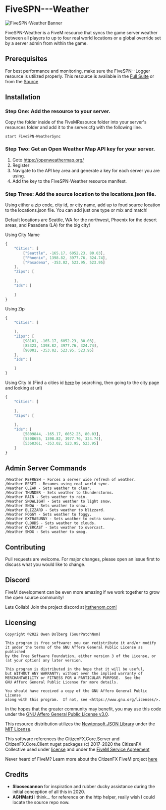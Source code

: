 # FiveSPN---Weather

![FiveSPN-Weather Banner](https://cdn.discordapp.com/attachments/793012996690804766/1039349079358050365/fspnweather.png)

FiveSPN-Weather is a FiveM resource that syncs the game server weather between all players to up to four real world locations or a global override set by a server admin from within the game.

## Prerequisites

For best performance and monitoring, make sure the FiveSPN--Logger resource is utilized properly. This resource is available in the [Full Suite](https://github.com/SourPatchNom/FiveSPN---Suite) or from the [Source](https://github.com/SourPatchNom/FiveSPN---Logger)

## Installation

### Step One: Add the resource to your server.
Copy the folder inside of the FiveMResource folder into your server's resources folder and add it to the server.cfg with the following line. 
```
start FiveSPN-WeatherSync
```

### Step Two: Get an Open Weather Map API key for your server.

1. Goto https://openweathermap.org/
2. Register
3. Navigate to the API key area and generate a key for each server you are using.
4. Add the key to the FiveSPN-Weather resource manifest.

### Step Three: Add the source location to the locations.json file.

Using either a zip code, city id, or city name, add up to foud source location to the locations.json file. You can add just one type or mix and match!

Default locations are Seattle, WA for the northwest, Phoenix for the desert areas, and Pasadena (LA) for the big city!  

Using City Name
```javascript
{
    "Cities": [
        ["Seattle", -165.17, 6052.23, 80.03],
        ["Phoenix", 1398.82, 3977.76, 324.74],
        ["Pasadena", -353.02, 523.95, 523.95]
    ],
    "Zips": [
        
    ],
    "Ids": [
        
    ]
}
```

Using Zip
```javascript
{
    "Cities": [

    ],
    "Zips": [
        [98101, -165.17, 6052.23, 80.03],
        [85323, 1398.82, 3977.76, 324.74],
        [90001, -353.02, 523.95, 523.95]
    ],
    "Ids": [

    ]
}
```

Using City Id (Find a cities id [here](https://openweathermap.org/find) by searching, then going to the city page and looking at url)
```javascript
{
    "Cities": [
        
    ],
    "Zips": [
        
    ],
    "Ids": [
        [5809844, -165.17, 6052.23, 80.03],
        [5308655, 1398.82, 3977.76, 324.74],
        [5368361, -353.02, 523.95, 523.95]
    ]
}
```

## Admin Server Commands

```
/Weather REFRESH - Forces a server wide refresh of weather.
/Weather RESET - Resumes using real world sync.
/Weather CLEAR - Sets weather to clear.
/Weather THUNDER - Sets weather to thunderstorms.
/Weather RAIN - Sets weather to rain.
/Weather SNOWLIGHT - Sets weather to light snow.
/Weather SNOW - Sets weather to snow.
/Weather BLIZZARD - Sets weather to blizzard.
/Weather FOGGY - Sets weather to foggy.
/Weather EXTRASUNNY - Sets weather to extra sunny.
/Weather CLOUDS - Sets weather to clouds.
/Weather OVERCAST - Sets weather to overcast.
/Weather SMOG - Sets weather to smog.
```

## Contributing

Pull requests are welcome. For major changes, please open an issue first to discuss what you would like to change.

## Discord
FiveM development can be even more amazing if we work together to grow the open source community! 

Lets Collab! Join the project discord at [itsthenom.com!](http://itsthenom.com/)
## Licensing

    Copyright ©2022 Owen Dolberg (SourPatchNom)

    This program is free software: you can redistribute it and/or modify
    it under the terms of the GNU Affero General Public License as published
    by the Free Software Foundation, either version 3 of the License, or
    (at your option) any later version.

    This program is distributed in the hope that it will be useful,
    but WITHOUT ANY WARRANTY; without even the implied warranty of
    MERCHANTABILITY or FITNESS FOR A PARTICULAR PURPOSE.  See the
    GNU Affero General Public License for more details.

    You should have received a copy of the GNU Affero General Public License
    along with this program.  If not, see <https://www.gnu.org/licenses/>.

In the hopes that the greater community may benefit, you may use this code under the [GNU Affero General Public License v3.0](LICENSE).

This resource distribution utilizes the [Newtonsoft.JSON Library](https://github.com/JamesNK/Newtonsoft.Json) under the [MIT License](https://github.com/JamesNK/Newtonsoft.Json/blob/master/LICENSE.md).

This software references the CitizenFX.Core.Server and CitizenFX.Core.Client nuget packages (c) 2017-2020 the CitizenFX Collective used under [license](https://github.com/citizenfx/fivem/blob/master/code/LICENSE) and under the [FiveM Service Agreement](https://fivem.net/terms)

Never heard of FiveM? Learn more about the CitizenFX FiveM project [here](https://fivem.net/)

## Credits
* <b>Sloosecannon</b> for inspiration and rubber ducky assistance during the initial conception of all this in 2020.
* <b>AGHMatti</b> I think... for reference on the http helper, really wish I could locate the source repo now.
